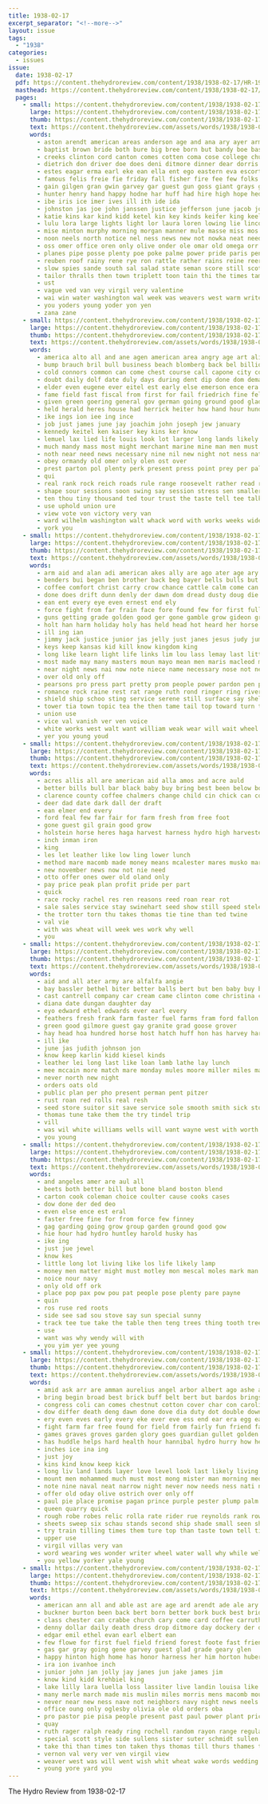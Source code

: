 ```yaml
---
title: 1938-02-17
excerpt_separator: "<!--more-->"
layout: issue
tags:
  - "1938"
categories:
  - issues
issue:
  date: 1938-02-17
  pdf: https://content.thehydroreview.com/content/1938/1938-02-17/HR-1938-02-17.pdf
  masthead: https://content.thehydroreview.com/content/1938/1938-02-17/masthead/HR-1938-02-17.jpg
  pages:
    - small: https://content.thehydroreview.com/content/1938/1938-02-17/small/HR-1938-02-17-01.jpg
      large: https://content.thehydroreview.com/content/1938/1938-02-17/large/HR-1938-02-17-01.jpg
      thumb: https://content.thehydroreview.com/content/1938/1938-02-17/thumbnails/HR-1938-02-17-01.jpg
      text: https://content.thehydroreview.com/assets/words/1938/1938-02-17/HR-1938-02-17-01.txt
      words:
        - aston arendt american areas anderson age and ana ary ayer arm als ane ares ang ath alex albert allen ake atta arietta auld abo alto are ain aun all ater ales arthur ask
        - baptist brown bride both bure big bree born but bandy boe bassler bickell brow buck banal bill bea bar business buchanan bis boyer bor begin bee better barnett browne boucher burkhalter bers below bolen bros bank been book began bead bryan bring back bassett bile burgman bow
        - creeks clinton cord canton comes cotten coma cose college church clara creek coffee cattle company clifford county cecil carl cox city cook come cau cari car chet collier cop crawford coor cheer council cease commer cocker corse cong carruth cela cach chan charles christina cause cake cares class calvert cody chase chester claude cee can congress chittenden coyote came charter coy candies care cast cia carry calles
        - dietrich don driver doe does deni ditmore dinner dear dorris dinn days ding della daye date during doubt deal daughter darrow dress dwight drift ditmar day dee
        - estes eagar erma earl eke ean ella ent ego eastern eva escort emory else ethel eakins ernest eichelberger erie ever every end early eble edgar east even elbert ene ead
        - famous felis freie fie friday fall fisher fire fee few folks foe fand finley frank fin fils forget fruit fear felton for frances friends farm frankle fort found feathers fred fost fallen forrest first from france fail flowers fair fam fone felten firm
        - gain gilgen gran gwin garvey gar guest gun goss giant grays gail gist glidewell gone gardner gave going gomer giles gee glen ger grace givens geary gas given governor gey george gregg goes getting group gerace gare gad gibbs
        - hunter henry hand happy hodne har huff had hire high hope hed herman hydro hin heart hubert honor hoover hazel hands hide horse herbert hinton her haye how held head hunt home helen haffner hooker hobbs hon has harry hafer herndon hume homer
        - ibe iris ice imer ives ill ith ide ida
        - johnston jas joe john janssen justice jefferson june jacob jon jeanette
        - katie kins kar kind kidd ketel kin key kinds keifer king keeling keep know kimble
        - lulu lora large lights light lor laura loren lowing lie lincoln lura look left list leer living lang lillie last lee like lacey later lunch lassiter lahoma lola lat leaders long lem lelia leagan league len lamb land line lucile
        - mise minton murphy morning morgan manner mule masse miss mos moore much middle maxine milles maggie minnie more monte mile most mary marion mabel members monday marriage mast mis may mand males marland mayers men man mill mens mollie miles made magee main mules must milter monier mort mariage marguerite market matter many maybe march mae mcavoy mol marvin mete mares mansion mange miller
        - noon neels north notice nel ness news new not nowka neat need now nation name night
        - oss omer office oren only olive onder ole omar old omega orr onan ones
        - planes pipe posse plenty poe poke palme power pride paris pena pearl pelton packard phillips pee palmer pair part public pone pass point pen pro present pieper parnell press pita pat pitzer phe pleasure peer pegg policy pope people pree plan pad
        - reuben roof rainy rene rye ron rattle rather rains reine reer run rel rising richard river rage rand room rain red read ruby rowland real rex regular rode robert roy ranks rinearson reed ram rivers raymond ray rent
        - slow spies sande south sal salad state seman score still scott shires sei shanahan seat speaks sale saturday sero sen shipp sprague school size sonja sunday speaker swartzendruber sand sos short sad slemp starring sister staple smith sion sae shows sever somes sun stalling save sik son sadie say street special shields soon senior shall sermon second sonn sis seen she shropshire schmidt soh sith sang shown ser said staples seven star swinehart stage shape snow space shower saw states
        - tailor thralls then town triplett toon tain thi the times tame tag talon tam toward taylor tomlinson tana too tate tee thursby tse tek tea townsend tes tooks than tey thur ton trom thing tether thun tucker tenas talk take tienda them tha tayler tise tin tie thee
        - ust
        - vague ved van vey virgil very valentine
        - wai win water washington wal week was weavers west warm write walk wear wine worthy well weather won woods wayne with welton willa want williams weeks will way why weatherford went western washita wade weak wife while wheat weal walt white wish wash wells welcome weed wee worth
        - you yoders young yoder yon yen
        - zana zane
    - small: https://content.thehydroreview.com/content/1938/1938-02-17/small/HR-1938-02-17-02.jpg
      large: https://content.thehydroreview.com/content/1938/1938-02-17/large/HR-1938-02-17-02.jpg
      thumb: https://content.thehydroreview.com/content/1938/1938-02-17/thumbnails/HR-1938-02-17-02.jpg
      text: https://content.thehydroreview.com/assets/words/1938/1938-02-17/HR-1938-02-17-02.txt
      words:
        - america alto all and ane agen american area angry age art alien ali ake army are anger aid
        - bump brauch bril bull business beach blomberg back bel billions borah band britain begin bebe body bil boon bor bitter bonds bank berlin bulk better bei buyers bruckart benedict bergen borrow board billion but busi bear beg boy bridge been bill break bills big best bulkley balance bers began blood bridges
        - cold connors common can come chest course call capone city coup courage clear center con cadet credit curt commander chant car chief care congress coast confer cant came current corre cor court cost cure col carry cradle corpus child
        - doubt daily dolf date duly days during dent dip done dom demand deal don does director debate dole disney der down duce deed doing day
        - elder even eugene ever eitel est early else emerson ence era end ean every elinor
        - fame field fast fiscal from first for fail friedrich fine felt few french force fear fellows fielding found farm fever fritsch fights fund ference far factor fish former fog france full free flow fellow freely
        - given green goering general gov german going ground good glad grab goes gen gag guard ger getting glass grown gress gentle gang group gave
        - held herald heres house had herrick heiter how hand hour hundred hold hard hung head hoover hermann hull has hydro home her heinrich hearing huge harry half him
        - ike ings ion iee ing ince
        - job just james june jay joachim john joseph jew january
        - kennedy keitel ken kaiser key kins ker know
        - lemuel lax lied life louis look lot larger long lands likely let levels little lent ludens lion learn ler law letter less like level lon lack later leader large links lewis late labor london last ley lit list les
        - much mandy mass most might merchant marine mine man men must mile minister million more may many min market mill means money medal miners music mean mer meas mission mar mateos made mite minis mahler mate mon
        - noth near need news necessary nine nil new night not ness nates norway needs nations now never north neat
        - obey ormandy old omer only olen ost over
        - prest parton pol plenty perk present press point prey per palm pas power peace plan paris perkins prince place piece police pos payment powers pittman pro pass pay paul pacific persons pen passage price president pages post politi
        - qui
        - real rank rock reich roads rule range roosevelt rather read ried roose rouse road radio rub roper ries ryans rates ryan
        - shape sour sessions soon swing say session stress sen smaller shown said sole saint stay six sible size seven set still settle see score share staff seem self secret smelter sons ship states sand senior shall snow salt steel special small senator side such sion speech son space state seems
        - ten thou tiny thousand ted tour trust the taste tell tee talk thing then takes tor ton take tears them throw toll than tator toward tune tax throne tims times tine teer
        - use uphold union ure
        - view vote von victory very van
        - ward wilhelm washington walt whack word with works weeks wide want while warning walter ways well world wise wonder was working west webster writer wages white western wage week worlds warm way william will words water werner work war went wagner why
        - york you
    - small: https://content.thehydroreview.com/content/1938/1938-02-17/small/HR-1938-02-17-03.jpg
      large: https://content.thehydroreview.com/content/1938/1938-02-17/large/HR-1938-02-17-03.jpg
      thumb: https://content.thehydroreview.com/content/1938/1938-02-17/thumbnails/HR-1938-02-17-03.jpg
      text: https://content.thehydroreview.com/assets/words/1938/1938-02-17/HR-1938-02-17-03.txt
      words:
        - arm aid and alan adi american akes ally are ago ater age ary all amos
        - benders bui began ben brother back beg bayer bells bulls but better bachelor been bil billion big breath blood buy bell begun break best barrier blue billy
        - coffee comfort christ carry crow chance cattle calm come can cant cold counts christian close cell clear call cooler clay coyote churches chose coll came comes car companion cost
        - done does drift dunn denly der dawn dom dread dusty doug die doc day derringer daughter dust daily drew douglas down dark during duan deep
        - ean ent every eye even ernest end ely
        - force fight from far frain face fore found few for first full
        - guns getting grade golden good ger gone gamble grow gideon gray glass going
        - holt han harm holiday holy has held head hot heard her horse had hands hurley horn hun high half hor hydro hour hand hed hold how hundred him hauser hence hire holding house heart
        - ill ing ian
        - jimmy jack justice junior jas jelly just janes jesus judy jump jeff joy
        - keys keep kansas kid kill know kingdom king
        - long like learn light life links lim lou lass lemay last little lord look lent lights let lead lai left low lesson likely lare london
        - most made may many masters moun mayo mean men maris macleod mile might more minor moment miles marian must matter mar much mall man
        - near night news nai now note niece name necessary nose not never needy new need
        - over old only off
        - pearsons pro press part pretty prom people power pardon pen place plenty point par
        - romance rock raine rest rat range ruth rond ringer ring river ranch reed ree rough rain running road read red reach run rolling
        - shield ship schoo sting service serene still surface say shells sheriff set sword speak save show sha stay she sunrise said ser steve see sup step sky six shou street such sung stroke sat sammy sun stock senior smith strong school start shone silver sons seems starts saw shock sovereign silence
        - tower tia town topic tea the then tame tail top toward turn tim times tell teacher take tures them than thing too till trail
        - union use
        - vice val vanish ver ven voice
        - white works west walt want william weak wear will wait wheel with while wonder word way went weekly wish well why western words was working won wat win week work whip ways wheeler washington
        - yer you young youd
    - small: https://content.thehydroreview.com/content/1938/1938-02-17/small/HR-1938-02-17-04.jpg
      large: https://content.thehydroreview.com/content/1938/1938-02-17/large/HR-1938-02-17-04.jpg
      thumb: https://content.thehydroreview.com/content/1938/1938-02-17/thumbnails/HR-1938-02-17-04.jpg
      text: https://content.thehydroreview.com/assets/words/1938/1938-02-17/HR-1938-02-17-04.txt
      words:
        - acres allis all are american aid alla amos and acre auld
        - better bills bull bar black baby buy bring best been below boss bay binder but bank big beans
        - clarence county coffee chalmers change child cin chick can company city colts cash creek china chain cattle caddo clerk cost
        - deer dad date dark dall der draft
        - ean elmer end every
        - ford feal few far fair for farm fresh from free foot
        - gone guest gil grain good grow
        - holstein horse heres haga harvest harness hydro high harvester has head
        - inch inman iron
        - king
        - les let leather like low ling lower lunch
        - method mare macomb made money means mcalester mares musko marvin more moke motto mound mule mam maa
        - new november news now not nie need
        - otto offer ones ower old oland only
        - pay price peak plan profit pride per part
        - quick
        - race rocky rachel res ren reasons reed roan rear rot
        - sale sales service stay swinehart seed show still speed stele span scott save sears small state sau set stock smooth sorrel stallion see
        - the trotter torn thu takes thomas tie tine than ted twine
        - val vie
        - with was wheat will week wes work why well
        - you
    - small: https://content.thehydroreview.com/content/1938/1938-02-17/small/HR-1938-02-17-05.jpg
      large: https://content.thehydroreview.com/content/1938/1938-02-17/large/HR-1938-02-17-05.jpg
      thumb: https://content.thehydroreview.com/content/1938/1938-02-17/thumbnails/HR-1938-02-17-05.jpg
      text: https://content.thehydroreview.com/assets/words/1938/1938-02-17/HR-1938-02-17-05.txt
      words:
        - aid and all ater army are alfalfa angie
        - bay bassler bethel biter better balls bert but ben baby buy business black butts bales biddy best
        - cast cantrell company car cream came clinton come christina case chris collins champlin chick call cattle city carnegie care
        - diana date dungan daughter day
        - eyo edward ethel edwards ever earl every
        - feathers fresh frank farm faster fuel farms fram ford fallon first for fred
        - green good gilmore guest gay granite grad goose grover
        - hay head hoa hundred horse host hatch huff hon has harvey hardware high hydro heard homans harness her
        - ill ike
        - june jas judith johnson jon
        - know keep karlin kidd kiesel kinds
        - leather lei long last like loan lamb lathe lay lunch
        - mee mccain more match mare monday mules moore miller miles magnolia magnoli money melvin mar mollie
        - never north new night
        - orders oats old
        - public plan per pho present perman pent pitzer
        - rust roan red rolls real resh
        - seed store suitor sit save service sole smooth smith sick stock spring sister school stuff saturday sylvester special station sund sale
        - thomas tune take them the try tindel trip
        - vill
        - was wil white williams wells will want wayne west with worth weatherford went whit
        - you young
    - small: https://content.thehydroreview.com/content/1938/1938-02-17/small/HR-1938-02-17-06.jpg
      large: https://content.thehydroreview.com/content/1938/1938-02-17/large/HR-1938-02-17-06.jpg
      thumb: https://content.thehydroreview.com/content/1938/1938-02-17/thumbnails/HR-1938-02-17-06.jpg
      text: https://content.thehydroreview.com/assets/words/1938/1938-02-17/HR-1938-02-17-06.txt
      words:
        - and angeles amer are aul all
        - beets both better bill but bone bland boston blend
        - carton cook coleman choice coulter cause cooks cases
        - dow done der ded deo
        - even else ence est eral
        - faster free fine for from force few finney
        - gag garding going grow group garden ground good gow
        - hie hour had hydro huntley harold husky has
        - ike ing
        - just jue jewel
        - know kes
        - little long lot living like los life likely lamp
        - money men matter might must motley mon mescal moles mark man more much
        - noice nour navy
        - only old off ork
        - place pop pax pow pou pat people pose plenty pare payne
        - quin
        - ros ruse red roots
        - side see sad sou stove say sun special sunny
        - track tee tue take the table then teng trees thing tooth tree than tender tips tobacco
        - use
        - want was why wendy will with
        - you yim yer yee young
    - small: https://content.thehydroreview.com/content/1938/1938-02-17/small/HR-1938-02-17-07.jpg
      large: https://content.thehydroreview.com/content/1938/1938-02-17/large/HR-1938-02-17-07.jpg
      thumb: https://content.thehydroreview.com/content/1938/1938-02-17/thumbnails/HR-1938-02-17-07.jpg
      text: https://content.thehydroreview.com/assets/words/1938/1938-02-17/HR-1938-02-17-07.txt
      words:
        - amid ask arr are amman aurelius angel arbor albert ago ashe augustus aste art anchor arab and author africa aura all able ach ann area allen arena age
        - bring begin broad best brick buff belt bert but bardos brings boyes beans back body bourbon bread barren brought big bore brief bar blessing bow blood break buyers bead bey been bet born both better bathe bride baric buus bag berber
        - congress coli can comes chestnut cotton cover char con carolina centers channels cross city company christian cause cold coffin cheer cease cardinal comfort call corn cok close car cant
        - dow differ death deng dawn done dove dia duty dot double down dark does day
        - ery even eves early every eke ever eve ess end ear era egg eastern
        - fight farm far free found for field from fairly fun friend fair firm frock full former faith flesh fields feathers favor farmer french few
        - games graves groves garden glory goes guardian gullet golden goad grain grab gave gustave gather gay goulette general giant good grow grown grass glad
        - has huddle helps hard health hour hannibal hydro hurry how hea hand harsh hill hes half hen hands head holy held hird handy had heer her hope
        - inches ice ina ing
        - just joy
        - kins kind know keep kick
        - long liv land lands layer love level look last likely living larger lot lamp like life law lone leghorn lake little lips later light less lines
        - mount men mohammed much must most mong mister man morning medic mark mir memory mer more magic mate machin makins mar may mai miles mat many milder market march
        - note nine naval neat narrow night never now needs ness nati north nose name not new
        - offer old oday olive ostrich over only off
        - paul pie place promise pagan prince purple pester plump palm pei pos pretty prophet price ports piles pure plenty pounds pine pair pepe priest part pow plain pipe profit pride
        - queen quarry quick
        - rough robe robes relic rolla rate rider rue reynolds rank row rayon rich rec red road reach read roman rel real reddish
        - sheets sweep six schau stands second ship shade small seen share station season swarm states seem shows scipio sense sad saber spring see sible street sidon silence side special sabers study stone start sell stables shores stand seven seum swords such sea shall sidi sneeze straight south smoke snow shore soon swiss shells seems single smith still stones sar slim size
        - try train tilling times them ture top than taste town tell tien tomb testi ted ting turn ten throw tom thick tunis the tyre tree toward take tee tobacco too trim then tor trees thee
        - upper use
        - virgil villas very van
        - word wearing wes wonder writer wheel water wall why while well worthy winter works wide white wings win with wear will was wilt way
        - you yellow yorker yale young
    - small: https://content.thehydroreview.com/content/1938/1938-02-17/small/HR-1938-02-17-08.jpg
      large: https://content.thehydroreview.com/content/1938/1938-02-17/large/HR-1938-02-17-08.jpg
      thumb: https://content.thehydroreview.com/content/1938/1938-02-17/thumbnails/HR-1938-02-17-08.jpg
      text: https://content.thehydroreview.com/assets/words/1938/1938-02-17/HR-1938-02-17-08.txt
      words:
        - american ann all and able ast are age ard arendt ade ale ary
        - buckner burton been back bert born better bork buck best bridgeport bowls barch brides burns but baptist buy base brown bride both brother bros
        - class chester can crabbe church cary come card coffee carruth clinton cotton cash chance chill carma cheap chell carne close
        - denny dollar daily death dress drop ditmore day dockery der days during dinner daughter
        - edgar emil ethel evan earl elbert ean
        - few flowe for first fuel field friend forest foote fast friends friday from fey fancy fam
        - gas gar gray going gene garvey guest glad grade geary glen
        - happy hinton high home has honor harness her him horton hubert held hill hopewell hope heart harold heir hass holland homa hon hydro herbert hand
        - ira ion ivanhoe inch
        - junior john jan jolly jay janes jun jake james jim
        - know kind kidd krehbiel king
        - lake lilly lara luella loss lassiter live landin louisa like legion long left let lue lawton latter lose lamp low
        - many merle march made mis muslin miles morris mens macomb mountain mae marriage miller market miss most mildred melba mat mach monday
        - never near new ness nave not neighbors navy night news neels north now
        - office oung only oglesby olivia ole old orders oba
        - pro pastor pie pisa people present past paul power plant price per pauline pink par pearl perfect part pan
        - quay
        - ruth rager ralph ready ring rochell random rayon range regular rox res
        - special scott style side sullens sister suter schmidt sullen sox see sale service staples stallion six salad sunday short smith som standing school street suits she sil second show still shank shipp sport state socks staple sera son seen suit shawnee saturday sol shawn shirts senior sunda saucer share
        - take thi than times ton taken thys thomas till thurs thames them too thiessen tailor touch teehee try town turner taylor the
        - vernon val very ver ven virgil view
        - weaver west was will went wish whit wheat wake words wedding wie white week way work worley want with weatherford
        - young yore yard you
---
```


The Hydro Review from 1938-02-17

<!--more-->

